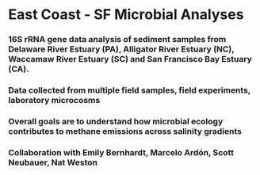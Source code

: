 # East Coast - SF Microbial Analyses

### 16S rRNA gene data analysis of sediment samples from Delaware River Estuary (PA), Alligator River Estuary (NC), Waccamaw River Estuary (SC) and San Francisco Bay Estuary (CA).
### Data collected from multiple field samples, field experiments, laboratory microcosms
### Overall goals are to understand how microbial ecology contributes to methane emissions across salinity gradients
### Collaboration with Emily Bernhardt, Marcelo Ardón, Scott Neubauer, Nat Weston
